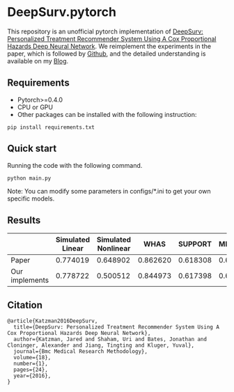 # DeepSurv.pytorch

This repository is an unofficial pytorch implementation of 
[DeepSurv: Personalized Treatment Recommender System Using
A Cox Proportional Hazards Deep Neural Network](https://link.springer.com/article/10.1186/s12874-018-0482-1).
We reimplement the experiments in the paper, which is followed by [Github](https://github.com/jaredleekatzman/DeepSurv), and the detailed understanding is available on my [Blog](https://www.cnblogs.com/CZiFan/p/12674144.html).

## Requirements
- Pytorch>=0.4.0
- CPU or GPU
- Other packages can be installed with the following instruction:
```
pip install requirements.txt
```
  
## Quick start
Running the code with the following command.
```
python main.py
```
Note: You can modify some parameters in configs/*.ini to get your own specific models.

## Results
| | Simulated Linear | Simulated Nonlinear |   WHAS   | SUPPORT  | METABRIC | Simulated Treatment | Rotterdam & GBSG |
|---|---|---|---|---|---|---|---|
| Paper | 0.774019 | 0.648902 | 0.862620 | 0.618308 | 0.643374 | 0.582774 | 0.668402 |
|Our implements|     0.778722     |       0.500512      | 0.844973 | 0.617398 | 0.637163 |       0.559965      |     0.670171     |

## Citation
```
@article{Katzman2016DeepSurv,
  title={DeepSurv: Personalized Treatment Recommender System Using A Cox Proportional Hazards Deep Neural Network},
  author={Katzman, Jared and Shaham, Uri and Bates, Jonathan and Cloninger, Alexander and Jiang, Tingting and Kluger, Yuval},
  journal={Bmc Medical Research Methodology},
  volume={18},
  number={1},
  pages={24},
  year={2016},
}
```